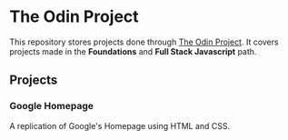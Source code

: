 # The Odin Project

This repository stores projects done through [The Odin Project](https://www.theodinproject.com). It covers projects made in the **Foundations** and **Full Stack Javascript** path.  

## Projects

### Google Homepage
A replication of Google's Homepage using HTML and CSS.
